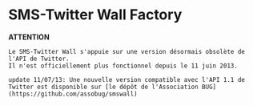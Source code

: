 SMS-Twitter Wall Factory
================================

__ATTENTION__

	Le SMS-Twitter Wall s'appuie sur une version désormais obsolète de l'API de Twitter.
	Il n'est officiellement plus fonctionnel depuis le 11 juin 2013.

	update 11/07/13: Une nouvelle version compatible avec l'API 1.1 de Twitter est disponible sur [le dépôt de l'Association BUG](https://github.com/assobug/smswall)
